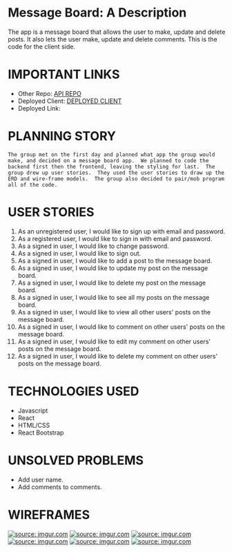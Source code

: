 # Message Board: A Description
The app is a message board that allows the user to make, update and delete posts.  It also lets the user make, update and delete comments.  This is the code for the client side.

# IMPORTANT LINKS
- Other Repo: [API REPO](https://github.com/team-taco-project/taco-message-board-API)
- Deployed Client: [DEPLOYED CLIENT](https://team-taco-project.github.io/taco-message-board-client/) 
- Deployed Link: 

# PLANNING STORY
    The group met on the first day and planned what app the group would make, and decided on a message board app.  We planned to code the backend first then the frontend, leaving the styling for last.  The group drew up user stories.  They used the user stories to draw up the ERD and wire-frame models.  The group also decided to pair/mob program all of the code.

# USER STORIES
1. As an unregistered user, I would like to sign up with email and password.
2. As a registered user, I would like to sign in with email and password.
3. As a signed in user, I would like to change password.
4. As a signed in user, I would like to sign out.
5. As a signed in user, I would like to add a post to the message board.
6. As a signed in user, I would like to update my post on the message board.
7. As a signed in user, I would like to delete my post on the message board.
8. As a signed in user, I would like to see all my posts on the message board.
9. As a signed in user, I would like to view all other users' posts on the message board.
10. As a signed in user, I would like to comment on other users' posts on the message board.
11. As a signed in user, I would like to edit my comment on other users' posts on the message board.
12. As a signed in user, I would like to delete my comment on other users' posts on the message board.

# TECHNOLOGIES USED
- Javascript
- React
- HTML/CSS
- React Bootstrap
# UNSOLVED PROBLEMS
- Add user name.
- Add comments to comments.
  
# WIREFRAMES
<a href="https://imgur.com/Yir4BFA"><img src="https://i.imgur.com/Yir4BFA.jpg" title="source: imgur.com" /></a>
<a href="https://imgur.com/lY0lGMb"><img src="https://i.imgur.com/lY0lGMb.jpg" title="source: imgur.com" /></a>
<a href="https://imgur.com/Na4A8s5"><img src="https://i.imgur.com/Na4A8s5.jpg" title="source: imgur.com" /></a>
<a href="https://imgur.com/89C7oXK"><img src="https://i.imgur.com/89C7oXK.jpg" title="source: imgur.com" /></a>
<a href="https://imgur.com/89C7oXK"><img src="https://i.imgur.com/MMPHRES.jpg" title="source: imgur.com" /></a>
<a href="https://imgur.com/89C7oXK"><img src="https://i.imgur.com/hriIvaR.jpg" title="source: imgur.com" /></a>
